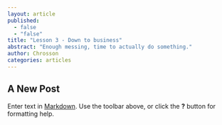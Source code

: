 ```yaml
---
layout: article
published: 
  - false
  - "false"
title: "Lesson 3 - Down to business"
abstract: "Enough messing, time to actually do something."
author: Chrosson
categories: articles
---
```


## A New Post

Enter text in [Markdown](http://daringfireball.net/projects/markdown/). Use the toolbar above, or click the **?** button for formatting help.
